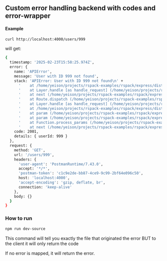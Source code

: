 ## Custom error handling backend with codes and error-wrapper


#### Example

```bash
curl http://localhost:4000/users/999
```

will get:
```bash
{
  timestamp: '2025-02-23T15:58:25.974Z',
  error: {
    name: 'APIError',
    message: 'User with ID 999 not found',
    stack: 'APIError: User with ID 999 not found\n' +
      '    at /home/yeison/projects/rspack-examples/rspack/express/dist/main.js:21899:19\n' +
      '    at Layer.handle [as handle_request] (/home/yeison/projects/rspack-examples/rspack/express/dist/main.js:8487:5)\n' +
      '    at next (/home/yeison/projects/rspack-examples/rspack/express/dist/main.js:8727:13)\n' +
      '    at Route.dispatch (/home/yeison/projects/rspack-examples/rspack/express/dist/main.js:8697:3)\n' +
      '    at Layer.handle [as handle_request] (/home/yeison/projects/rspack-examples/rspack/express/dist/main.js:8487:5)\n' +
      '    at /home/yeison/projects/rspack-examples/rspack/express/dist/main.js:7998:15\n' +
      '    at param (/home/yeison/projects/rspack-examples/rspack/express/dist/main.js:8079:14)\n' +
      '    at param (/home/yeison/projects/rspack-examples/rspack/express/dist/main.js:8090:14)\n' +
      '    at Function.process_params (/home/yeison/projects/rspack-examples/rspack/express/dist/main.js:8135:3)\n' +
      '    at next (/home/yeison/projects/rspack-examples/rspack/express/dist/main.js:7994:10)',
    code: 2001,
    details: { userId: 999 }
  },
  request: {
    method: 'GET',
    url: '/users/999',
    headers: {
      'user-agent': 'PostmanRuntime/7.43.0',
      accept: '*/*',
      'postman-token': 'c1c9e2de-bb87-4ce9-9c99-2bf64e096c50',
      host: 'localhost:4000',
      'accept-encoding': 'gzip, deflate, br',
      connection: 'keep-alive'
    },
    body: {}
  }
}
```

### How to run
```bash
npm run dev-source
```

This command will tell you exactly the file that originated the error
BUT to the client it will only return the code

If no error is mapped, it will return the error. 
